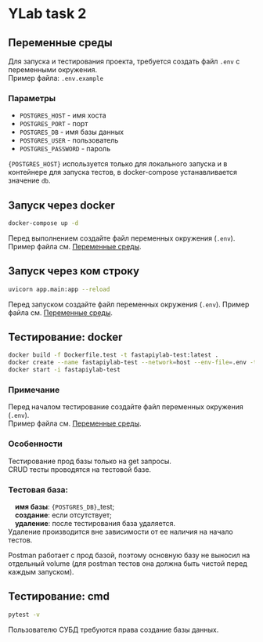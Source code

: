 # YLab task 2

## Переменные среды
Для запуска и тестирования проекта, требуется создать файл `.env` с переменными окружения.  
Пример файла: `.env.example`
### Параметры
- `POSTGRES_HOST` - имя хоста
- `POSTGRES_PORT` - порт
- `POSTGRES_DB` - имя базы данных
- `POSTGRES_USER` - пользователь
- `POSTGRES_PASSWORD` - пароль

`{POSTGRES_HOST}` используется только для локального запуска и в контейнере для запуска тестов, в docker-compose устанавливается значение `db`.

## Запуск через docker
```sh
docker-compose up -d
```
Перед выполнением создайте файл переменных окружения (`.env`). Пример файла см. [Переменные среды](#пример-файла).

## Запуск через ком строку
```sh
uvicorn app.main:app --reload
```
Перед запуском создайте файл переменных окружения (`.env`). Пример файла см. [Переменные среды](#пример-файла).

## Тестирование: docker
```sh
docker build -f Dockerfile.test -t fastapiylab-test:latest .
docker create --name fastapiylab-test --network=host --env-file=.env -t fastapiylab-test:latest
docker start -i fastapiylab-test
```
### Примечание
Перед началом тестирование создайте файл переменных окружения (`.env`).  
Пример файла см. [Переменные среды](#пример-файла).
### Особенности
Тестирование прод базы только на get запросы.  
CRUD тесты проводятся на тестовой базе.
### Тестовая база:
&emsp;**имя базы**: `{POSTGRES_DB}`_test;  
&emsp;**создание**: если отсутствует;  
&emsp;**удаление**: после тестирования база удаляется.  
Удаление производится вне зависимости от ее наличия на начало тестов.  

Postman работает с прод базой, поэтому основную базу не выносил на отдельный volume
(для postman тестов она должна быть чистой перед каждым запуском). 

## Тестирование: cmd
```sh
pytest -v
```
Пользователю СУБД требуются права создание базы данных.  
